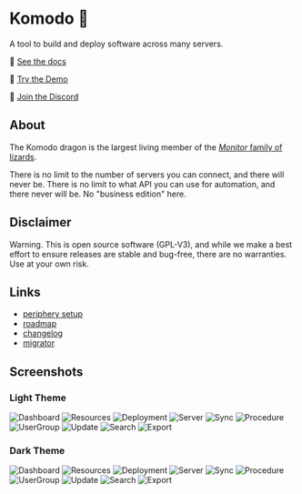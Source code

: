 # Komodo 🦎

A tool to build and deploy software across many servers. 

🦎 [See the docs](https://komo.do)

🦎 [Try the Demo](https://demo.komo.do)

🦎 [Join the Discord](https://discord.gg/DRqE8Fvg5c)

## About

The Komodo dragon is the largest living member of the [*Monitor* family of lizards](https://en.wikipedia.org/wiki/Monitor_lizard).

There is no limit to the number of servers you can connect, and there will never be. There is no limit to what API you can use for automation, and there never will be. No "business edition" here.

## Disclaimer

Warning. This is open source software (GPL-V3), and while we make a best effort to ensure releases are stable and bug-free,
there are no warranties. Use at your own risk.

## Links

- [periphery setup](https://github.com/mbecker20/komodo/blob/main/scripts/readme.md)
- [roadmap](https://github.com/mbecker20/komodo/blob/main/roadmap.md)
- [changelog](https://github.com/mbecker20/komodo/blob/main/changelog.md)
- [migrator](https://github.com/mbecker20/komodo/blob/main/bin/migrator/README.md)

## Screenshots

### Light Theme

![Dashboard](https://raw.githubusercontent.com/mbecker20/komodo/main/screenshots/Light-Dashboard.png)
![Resources](https://raw.githubusercontent.com/mbecker20/komodo/main/screenshots/Light-Resources.png)
![Deployment](https://raw.githubusercontent.com/mbecker20/komodo/main/screenshots/Light-Deployment.png)
![Server](https://raw.githubusercontent.com/mbecker20/komodo/main/screenshots/Light-Server.png)
![Sync](https://raw.githubusercontent.com/mbecker20/komodo/main/screenshots/Light-Sync.png)
![Procedure](https://raw.githubusercontent.com/mbecker20/komodo/main/screenshots/Light-Procedure.png)
![UserGroup](https://raw.githubusercontent.com/mbecker20/komodo/main/screenshots/Light-UserGroup.png)
![Update](https://raw.githubusercontent.com/mbecker20/komodo/main/screenshots/Light-Update.png)
![Search](https://raw.githubusercontent.com/mbecker20/komodo/main/screenshots/Light-Search.png)
![Export](https://raw.githubusercontent.com/mbecker20/komodo/main/screenshots/Light-Export.png)

### Dark Theme

![Dashboard](https://raw.githubusercontent.com/mbecker20/komodo/main/screenshots/Dark-Dashboard.png)
![Resources](https://raw.githubusercontent.com/mbecker20/komodo/main/screenshots/Dark-Resources.png)
![Deployment](https://raw.githubusercontent.com/mbecker20/komodo/main/screenshots/Dark-Deployment.png)
![Server](https://raw.githubusercontent.com/mbecker20/komodo/main/screenshots/Dark-Server.png)
![Sync](https://raw.githubusercontent.com/mbecker20/komodo/main/screenshots/Dark-Sync.png)
![Procedure](https://raw.githubusercontent.com/mbecker20/komodo/main/screenshots/Dark-Procedure.png)
![UserGroup](https://raw.githubusercontent.com/mbecker20/komodo/main/screenshots/Dark-UserGroup.png)
![Update](https://raw.githubusercontent.com/mbecker20/komodo/main/screenshots/Dark-Update.png)
![Search](https://raw.githubusercontent.com/mbecker20/komodo/main/screenshots/Dark-Search.png)
![Export](https://raw.githubusercontent.com/mbecker20/komodo/main/screenshots/Dark-Export.png)
